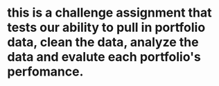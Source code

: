 # this is a challenge assignment that tests our ability to pull in portfolio data, clean the data, analyze the data and evalute each portfolio's perfomance. 
